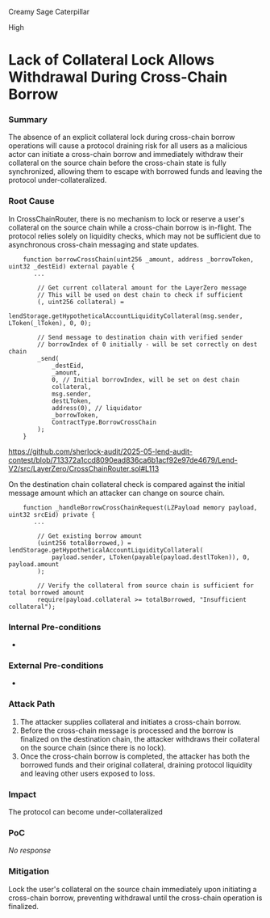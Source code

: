 Creamy Sage Caterpillar

High

# Lack of Collateral Lock Allows Withdrawal During Cross-Chain Borrow

### Summary

The absence of an explicit collateral lock during cross-chain borrow operations will cause a protocol draining risk for all users as a malicious actor can initiate a cross-chain borrow and immediately withdraw their collateral on the source chain before the cross-chain state is fully synchronized, allowing them to escape with borrowed funds and leaving the protocol under-collateralized.



### Root Cause

In CrossChainRouter, there is no mechanism to lock or reserve a user's collateral on the source chain while a cross-chain borrow is in-flight. The protocol relies solely on liquidity checks, which may not be sufficient due to asynchronous cross-chain messaging and state updates.

```solidity
    function borrowCrossChain(uint256 _amount, address _borrowToken, uint32 _destEid) external payable {
       ...

        // Get current collateral amount for the LayerZero message
        // This will be used on dest chain to check if sufficient
        (, uint256 collateral) =
            lendStorage.getHypotheticalAccountLiquidityCollateral(msg.sender, LToken(_lToken), 0, 0);

        // Send message to destination chain with verified sender
        // borrowIndex of 0 initially - will be set correctly on dest chain
        _send(
            _destEid,
            _amount,
            0, // Initial borrowIndex, will be set on dest chain
            collateral,
            msg.sender,
            destLToken,
            address(0), // liquidator
            _borrowToken,
            ContractType.BorrowCrossChain
        );
    }
```

https://github.com/sherlock-audit/2025-05-lend-audit-contest/blob/713372a1ccd8090ead836ca6b1acf92e97de4679/Lend-V2/src/LayerZero/CrossChainRouter.sol#L113

On the destination chain collateral check is compared against the initial message amount which an attacker can change on source chain.

```solidity
    function _handleBorrowCrossChainRequest(LZPayload memory payload, uint32 srcEid) private {
       ...

        // Get existing borrow amount
        (uint256 totalBorrowed,) = lendStorage.getHypotheticalAccountLiquidityCollateral(
            payload.sender, LToken(payable(payload.destlToken)), 0, payload.amount
        );

        // Verify the collateral from source chain is sufficient for total borrowed amount
        require(payload.collateral >= totalBorrowed, "Insufficient collateral");
```


### Internal Pre-conditions

-

### External Pre-conditions

-

### Attack Path

1. The attacker supplies collateral and initiates a cross-chain borrow.
2. Before the cross-chain message is processed and the borrow is finalized on the destination chain, the attacker withdraws their collateral on the source chain (since there is no lock).
3. Once the cross-chain borrow is completed, the attacker has both the borrowed funds and their original collateral, draining protocol liquidity and leaving other users exposed to loss.

### Impact

The protocol can become under-collateralized

### PoC

_No response_

### Mitigation

Lock  the user's collateral on the source chain immediately upon initiating a cross-chain borrow, preventing withdrawal until the cross-chain operation is finalized.
